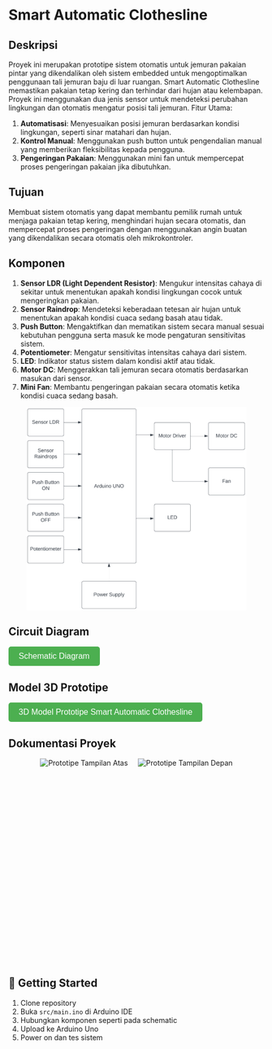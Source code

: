 # Smart Automatic Clothesline

## Deskripsi
Proyek ini merupakan prototipe sistem otomatis untuk jemuran pakaian pintar yang dikendalikan oleh sistem embedded untuk mengoptimalkan penggunaan tali jemuran baju di luar ruangan. Smart Automatic Clothesline memastikan pakaian tetap kering dan terhindar dari hujan atau kelembapan. Proyek ini menggunakan dua jenis sensor untuk mendeteksi perubahan lingkungan dan otomatis mengatur posisi tali jemuran.
Fitur Utama:
1. **Automatisasi**: Menyesuaikan posisi jemuran berdasarkan kondisi lingkungan, seperti sinar matahari dan hujan.
2. **Kontrol Manual**: Menggunakan push button untuk pengendalian manual yang memberikan fleksibilitas kepada pengguna.
3. **Pengeringan Pakaian**: Menggunakan mini fan untuk mempercepat proses pengeringan pakaian jika dibutuhkan.

## Tujuan
Membuat sistem otomatis yang dapat membantu pemilik rumah untuk menjaga pakaian tetap kering, menghindari hujan secara otomatis, dan mempercepat proses pengeringan dengan menggunakan angin buatan yang dikendalikan secara otomatis oleh mikrokontroler.

## Komponen
1. **Sensor LDR (Light Dependent Resistor)**: Mengukur intensitas cahaya di sekitar untuk menentukan apakah kondisi lingkungan cocok untuk mengeringkan pakaian.
2. **Sensor Raindrop**: Mendeteksi keberadaan tetesan air hujan untuk menentukan apakah kondisi cuaca sedang basah atau tidak.
3. **Push Button**: Mengaktifkan dan mematikan sistem secara manual sesuai kebutuhan pengguna serta masuk ke mode pengaturan sensitivitas sistem.
4. **Potentiometer**: Mengatur sensitivitas intensitas cahaya dari sistem.
5. **LED**: Indikator status sistem dalam kondisi aktif atau tidak.
6. **Motor DC**: Menggerakkan tali jemuran secara otomatis berdasarkan masukan dari sensor.
7. **Mini Fan**: Membantu pengeringan pakaian secara otomatis ketika kondisi cuaca sedang basah.
<div style="display: flex; justify-content: center; gap: 20px;">
  <img src="assets/diagrams/block_diagram.png" alt="Block Diagram" height="400"/>
</div>

## Circuit Diagram
<a href="assets/diagrams/schematic_diagram.png" target="_blank">
  <button style="background-color: #4CAF50; color: white; padding: 10px 20px; border: none; border-radius: 5px; cursor: pointer; font-size: 16px;">
    Schematic Diagram
  </button>
</a>

## Model 3D Prototipe
<a href="assets/prototipe_model/Smart_Automatic_Clothesline_Prototipe.stl" target="_blank">
  <button style="background-color: #4CAF50; color: white; padding: 10px 20px; border: none; border-radius: 5px; cursor: pointer; font-size: 16px;">
    3D Model Prototipe Smart Automatic Clothesline
  </button>
</a>

## Dokumentasi Proyek
<div style="display: flex; justify-content: center; gap: 20px;">
  <img src="assets/images/Prototipe-Top_View.jpg" alt="Prototipe Tampilan Atas" height="400"/>
  <img src="assets/images/Prototipe-Front_View.jpg" alt="Prototipe Tampilan Depan" height="400"/>
</div>

## 🚀 Getting Started
1. Clone repository
2. Buka `src/main.ino` di Arduino IDE
3. Hubungkan komponen seperti pada schematic
4. Upload ke Arduino Uno
5. Power on dan tes sistem
